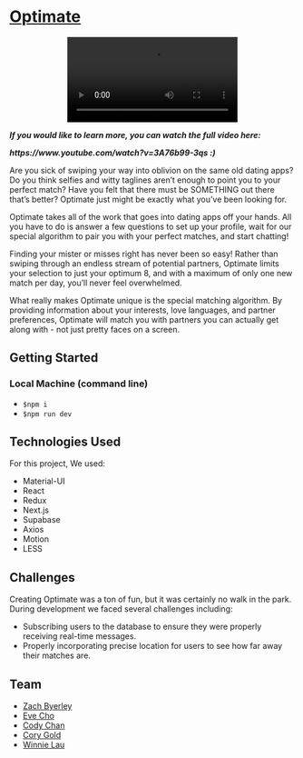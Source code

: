 # [Optimate](https://optimate8.herokuapp.com/)

<p align="center">
<video src="https://user-images.githubusercontent.com/107082994/200971984-f3932f09-4d80-4591-b45d-c64828c6f0d7.mp4"></video>
</p>
<p><b><i>If you would like to learn more, you can watch the full video here: 
<p>https://www.youtube.com/watch?v=3A76b99-3qs :)</p></b></i></p>


Are you sick of swiping your way into oblivion on the same old dating apps? Do you think selfies and witty taglines aren’t enough to point you to your perfect match? Have you felt that there must be SOMETHING out there that’s better? Optimate just might be exactly what you’ve been looking for. 

Optimate takes all of the work that goes into dating apps off your hands. All you have to do is answer a few questions to set up your profile, wait for our special algorithm to pair you with your perfect matches, and start chatting!

Finding your mister or misses right has never been so easy! Rather than swiping through an endless stream of potential partners, Optimate limits your selection to just your optimum 8, and with a maximum of only one new match per day, you’ll never feel overwhelmed.

What really makes Optimate unique is the special matching algorithm. By providing information about your interests, love languages, and partner preferences, Optimate will match you with partners you can actually get along with - not just pretty faces on a screen. 

## Getting Started
### Local Machine (command line)
- <code>$npm i</code>
- <code>$npm run dev</code>

## Technologies Used

For this project, We used: 
- Material-UI 
- React 
- Redux
- Next.js 
- Supabase 
- Axios 
- Motion
- LESS

## Challenges

Creating Optimate was a ton of fun, but it was certainly no walk in the park. During development we faced several challenges including:
- Subscribing users to the database to ensure they were properly receiving real-time messages.
- Properly incorporating precise location for users to see how far away their matches are.

## Team

- [Zach Byerley](https://www.linkedin.com/in/zach-byerley/)
- [Eve Cho](https://www.linkedin.com/in/echos-echo/)
- [Cody Chan](https://www.linkedin.com/in/codylchan/)
- [Cory Gold](https://www.linkedin.com/in/corygold/)
- [Winnie Lau](https://www.linkedin.com/in/thinkingoutlau/)
